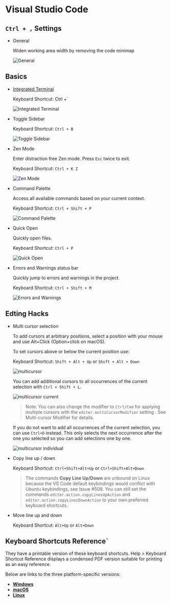 # Visual Studio Code

## `Ctrl + ,` Settings 
* General
    
    Widen working area width by removing the code minimap 
        
    ![General](https://github.com/cca-bheath/code-style/blob/master/img/VSC-code-remove-minimap.png)

## Basics
*  [Integrated Terminal](https://code.visualstudio.com/docs/editor/integrated-terminal) 
    
    Keyboard Shortcut: Ctrl +`

    ![Integrated Terminal](https://github.com/cca-bheath/code-style/blob/master/img/VSC-integrated_terminal.png)

*  Toggle Sidebar
    
    Keyboard Shortcut: `Ctrl + B` 

    ![Toggle Sidebar](https://github.com/cca-bheath/code-style/blob/master/img/VSC-toggle_side_bar.gif)

*  Zen Mode

    Enter distraction free Zen mode. Press `Esc` twice to exit.
    
    Keyboard Shortcut: `Ctrl + K Z`

    ![Zen Mode](https://github.com/cca-bheath/code-style/blob/master/img/VSC-zen_mode)

*  Command Palette
    
    Access all available commands based on your current context.

    Keyboard Shortcut: `Ctrl + Shift + P` 
        
    ![Command Palette](https://github.com/cca-bheath/code-style/blob/master/img/VSC-OpenCommandPalatte)

*  Quick Open 

    Quickly open files.
    
    Keyboard Shortcut: `Ctrl + P` 
    
    ![Quick Open ](https://github.com/cca-bheath/code-style/blob/master/img/VSC-QuickOpen.gif)

*  Errors and Warnings status bar

    Quickly jump to errors and warnings in the project.
    
    Keyboard Shortcut: `Ctrl + Shift + M` 
    
    ![Errors and Warnings](https://github.com/cca-bheath/code-style/blob/master/img/VSC-Errors_Warnings.gif)

## Edting Hacks
* Multi cursor selection
    
    To add cursors at arbitrary positions, select a position with your mouse and use Alt+Click (Option+click on macOS).
    
    To set cursors above or below the current position use:
    
    Keyboard Shortcut: `Shift + Alt + Up` or `Shift + Alt + Down`

    ![multicursor](https://github.com/cca-bheath/code-style/blob/master/img/VSC-multicursor.gif)
    
    You can add additional cursors to all occurrences of the current selection with `Ctrl + Shift + L`.

    ![multicursor current](https://github.com/cca-bheath/code-style/blob/master/img/VSC-add_cursor_current_selection.gif)

    > Note: You can also change the modifier to `Ctrl/Cmd` for applying multiple cursors with the `editor.multiCursorModifier` setting . See Multi-cursor Modifier for details.

    If you do not want to add all occurrences of the current selection, you can use `Ctrl+D` instead. This only selects the next occurrence after the one you selected so you can add selections one by one.
    
    ![multicursor individual](https://github.com/cca-bheath/code-style/blob/master/img/VSC-add_cursor_current_selection_one_by_one.gif)

* Copy line up / down

    Keyboard Shortcut: `Ctrl+Shift+Alt+Up` or `Ctrl+Shift+Alt+Down`
    
    >The commands **Copy Line Up/Down** are unbound on Linux because the VS Code default keybindings would conflict with Ubuntu keybindings, see Issue #509. You can still set the commands `editor.action.copyLinesUpAction` and `editor.action.copyLinesDownAction` to your own preferred keyboard shortcuts.

* Move line up and down

    Keyboard Shortcut: `Alt+Up` or `Alt+Down`

## Keyboard Shortcuts Reference`
They have a printable version of these keyboard shortcuts. Help > Keyboard Shortcut Reference displays a condensed PDF version suitable for printing as an easy reference.

Below are links to the three platform-specific versions:
* **[Windows](https://code.visualstudio.com/shortcuts/keyboard-shortcuts-windows.pdf)**
* **[macOS](https://code.visualstudio.com/shortcuts/keyboard-shortcuts-macos.pdf)**
* **[Linux](https://code.visualstudio.com/shortcuts/keyboard-shortcuts-linux.pdf)**
